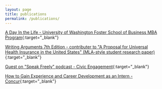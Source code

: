 ```yaml
---
layout: page
title: publications
permalink: /publications/
---
```


[A Day In the Life - University of Washington Foster School of Business MBA Program](http://depts.washington.edu/foster/a-day-in-the-life-mark-bonicillo/){:target="_blank"}

[Writing Arguments 7th Edition - contributer to "A Proposal for Universal Health Insurance in the United States" (MLA-style student research paper)](https://www.pearson.com/us/higher-education/program/Ramage-Writing-Arguments-A-Rhetoric-with-Readings-Brief-Edition-7th-Edition/PGM181517.html?tab=contents){:target="_blank"}

[Guest on "Speak Freely" podcast - Civic Engagement](https://soundcloud.com/speak-freely-podcast/s01-e04-civic-engagement){:target="_blank"}

[How to Gain Experience and Career Development as an Intern - Concur](https://www.concur.com/newsroom/article/how-to-gain-experience-and-career-development-as-an-intern){:target="_blank"}
